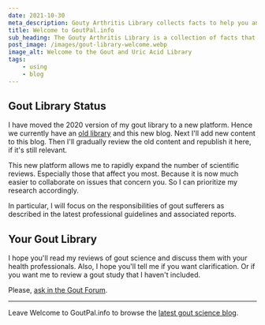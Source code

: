 ```yaml
---
date: 2021-10-30
meta_description: Gouty Arthritis Library collects facts to help you and your doctors. See how gout and uric facts apply to you.
title: Welcome to GoutPal.info
sub_heading: The Gouty Arthritis Library is a collection of facts that support GoutPal articles. The information curated from medical journals help you and your health professionals. Because you can see how research applies to your specific circumstances.
post_image: /images/gout-library-welcome.webp
image_alt: Welcome to the Gout and Uric Acid Library
tags:
    - using
    - blog
---
```


## Gout Library Status

I have moved the 2020 version of my gout library to a new platform. Hence we currently have an <a href="/goutpal-info-wp-2020">old library</a> and this new blog. Next I'll add new content to this blog. Then I'll gradually review the old content and republish it here, if it's still relevant.

This new platform allows me to rapidly expand the number of scientific reviews. Especially those that affect you most. Because it is now much easier to collaborate on issues that concern you. So I can prioritize my research accordingly.

In particular, I will focus on the responsibilities of gout sufferers as described in the latest professional guidelines and associated reports.

## Your Gout Library

I hope you'll read my reviews of gout science and discuss them with your health professionals. Also, I hope you'll tell me if you want clarification. Or if you want me to review a gout study that I haven't included.

Please, <a href="https://links.goutpal.com/p/goutpal-links-gout-discussions?a=888958067">ask in the Gout Forum</a>.

***

Leave Welcome to GoutPal.info to browse the <a href="/blog">latest gout science blog</a>.
